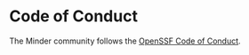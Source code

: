 # Code of Conduct

The Minder community follows the [OpenSSF Code of Conduct](https://openssf.org/community/code-of-conduct/).
